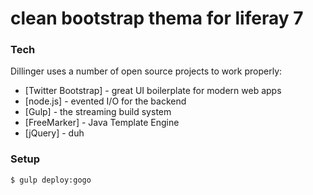 # clean bootstrap thema for liferay 7

### Tech

Dillinger uses a number of open source projects to work properly:

* [Twitter Bootstrap] - great UI boilerplate for modern web apps
* [node.js] - evented I/O for the backend
* [Gulp] - the streaming build system
* [FreeMarker] - Java Template Engine
* [jQuery] - duh

### Setup

```sh
$ gulp deploy:gogo
```
